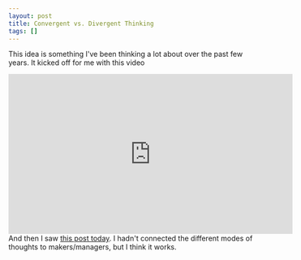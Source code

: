 ```yaml
---
layout: post
title: Convergent vs. Divergent Thinking
tags: []
---
```


This idea is something I've been thinking a lot about over the past few years. It kicked off for me with this video

<iframe width="560" height="315" src="http://www.youtube.com/embed/u6XAPnuFjJc" frameborder="0" allowfullscreen>
</iframe>
And then I saw <a href="http://howtoworkwithcreativepeople.com/post/48231025445/the-job-of-convergent-thinking-managers-isnt-to">this post today</a>. I hadn't connected the different modes of thoughts to makers/managers, but I think it works.
